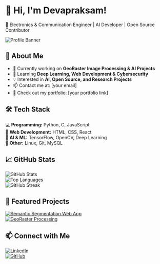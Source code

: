 # 👋 Hi, I'm Devapraksam!  
🚀 Electronics & Communication Engineer | AI Developer | Open Source Contributor  

![Profile Banner](https://your-banner-image-url.com)

## 🚀 About Me  
- 🔭 Currently working on **GeoRaster Image Processing & AI Projects**  
- 🌱 Learning **Deep Learning, Web Development & Cybersecurity**  
- 💡 Interested in **AI, Open Source, and Research Projects**  
- 📫 Contact me at: [your email]  
- 🔗 Check out my portfolio: [your portfolio link]  

## 🛠 Tech Stack  
💻 **Programming:** Python, C, JavaScript  
📡 **Web Development:** HTML, CSS, React  
🤖 **AI & ML:** TensorFlow, OpenCV, Deep Learning  
🎯 **Other:** Linux, Git, MySQL  

## 📈 GitHub Stats  
![GitHub Stats](https://github-readme-stats.vercel.app/api?username=DEVAPRAKSAM&show_icons=true&theme=radical)  
![Top Languages](https://github-readme-stats.vercel.app/api/top-langs/?username=DEVAPRAKSAM&layout=compact&theme=radical)  
![GitHub Streak](https://github-readme-streak-stats.herokuapp.com/?user=DEVAPRAKSAM&theme=radical)  

## 📌 Featured Projects  
[![Semantic Segmentation Web App](https://github-readme-stats.vercel.app/api/pin/?username=DEVAPRAKSAM&repo=Semantic-Segmentation-WebApp&theme=radical)](https://github.com/DEVAPRAKSAM/Semantic-Segmentation-WebApp)  
[![GeoRaster Processing](https://github-readme-stats.vercel.app/api/pin/?username=DEVAPRAKSAM&repo=GeoRaster-Processing&theme=radical)](https://github.com/DEVAPRAKSAM/GeoRaster-Processing)  

## 📫 Connect with Me  
[![LinkedIn](https://img.shields.io/badge/LinkedIn-blue?style=for-the-badge&logo=linkedin)](https://linkedin.com/in/yourprofile)  
[![GitHub](https://img.shields.io/badge/GitHub-black?style=for-the-badge&logo=github)](https://github.com/DEVAPRAKSAM)  
